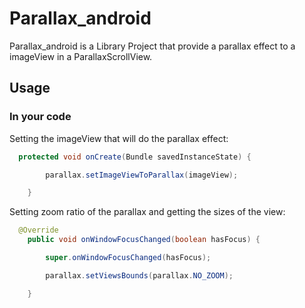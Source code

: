 Parallax_android
================

Parallax_android is a Library Project that provide a parallax effect to a imageView in a ParallaxScrollView.

## Usage

### In your code

Setting the imageView that will do the parallax effect:

``` java
  protected void onCreate(Bundle savedInstanceState) {

		parallax.setImageViewToParallax(imageView);

	}
```
Setting zoom ratio of the parallax and getting the sizes of the view:

``` java
  @Override
	public void onWindowFocusChanged(boolean hasFocus) {

		super.onWindowFocusChanged(hasFocus);

		parallax.setViewsBounds(parallax.NO_ZOOM);

	}
```
